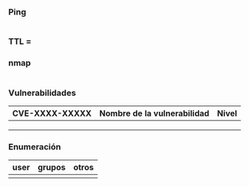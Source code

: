 # 
### Ping

```python

```

### TTL = 

### nmap

```pyhton

```

### Vulnerabilidades

| CVE-XXXX-XXXXX | Nombre de la vulnerabilidad | Nivel |
| -------------- | --------------------------- | ----- |
|                |                             |       |
|                |                             |       |
|                |                             |       |

### Enumeración 

| user | grupos | otros |
| ---- | ------ | ----- |
|      |        |       |
